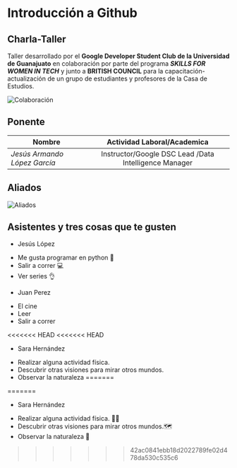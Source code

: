 # Introducción a Github

## Charla-Taller 

Taller desarrollado por el **Google Developer Student Club de la Universidad de Guanajuato** en colaboración por parte del programa _**SKILLS FOR WOMEN IN TECH**_  y junto a **BRITISH COUNCIL** para la capacitación-actualización de un grupo de estudiantes y profesores de la Casa de Estudios. 

![Colaboración](img/hackwomen.png)

## Ponente

| Nombre                                  | Actividad Laboral/Academica                                          |
| -----------------------------------     |:--------------------------------------------------------------------:|
| _Jesús Armando López García_            | Instructor/Google DSC Lead /Data Intelligence Manager                |


## Aliados

![Aliados](img/britishcouncil.png)


## Asistentes y tres cosas que te gusten

* Jesús López 
- Me gusta programar en python 🐍
- Salir a correr 💻
- Ver series 👌

* Juan Perez
- El cine
- Leer
- Salir a correr

<<<<<<< HEAD
<<<<<<< HEAD
* Sara Hernández
- Realizar alguna actividad física. 
- Descubrir otras visiones para mirar otros mundos.
- Observar la naturaleza
=======

=======
* Sara Hernández
- Realizar alguna actividad física. 🏃‍♀️
- Descubrir otras visiones para mirar otros mundos.🗺
- Observar la naturaleza 🌟
>>>>>>> 42ac0841ebb18d2022789fe02d478da530c535c6
